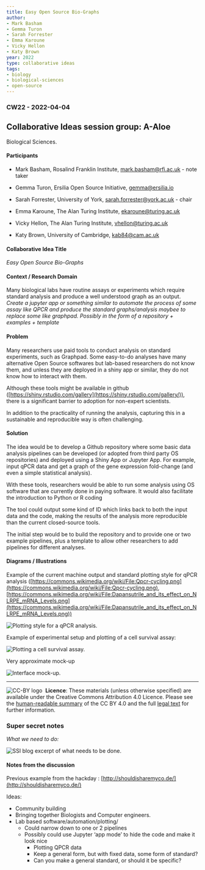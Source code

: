 ```yaml
---
title: Easy Open Source Bio-Graphs
author:
- Mark Basham
- Gemma Turon 
- Sarah Forrester
- Emma Karoune
- Vicky Hellon
- Katy Brown
year: 2022
type: collaborative ideas
tags: 
- biology
- biological-sciences
- open-source
---
```


### CW22 - 2022-04-04


## **Collaborative Ideas session group: A-Aloe**

Biological Sciences.

#### **Participants**

* Mark Basham, Rosalind Franklin Institute, [mark.basham@rfi.ac.uk](mailto:mark.basham@rfi.ac.uk) - note taker

* Gemma Turon, Ersilia Open Source Initiative, [gemma@ersilia.io](mailto:gemma@ersilia.io)

* Sarah Forrester, University of York, [sarah.forrester@york.ac.uk](mailto:sarah.forrester@york.ac.uk)  - chair

* Emma Karoune, The Alan Turing Institute, [ekaroune@turing.ac.uk](mailto:ekaroune@turing.ac.uk)

* Vicky Hellon, The Alan Turing Institute, [vhellon@turing.ac.uk](mailto:vhellon@turing.ac.uk) 

* Katy Brown, University of Cambridge, [kab84@cam.ac.uk](mailto:kab84@cam.ac.uk)


#### **Collaborative Idea Title**

_Easy Open Source Bio-Graphs_


#### **Context / Research Domain**

Many biological labs have routine assays or experiments which require standard analysis and produce a well understood graph as an output. _Create a jupyter app or something similar to automate the process of some assay like QPCR and produce the standard graphs/analysis maybee to replace some like graphpad. Possibly in the form of a repository + examples + template_


#### **Problem**

Many researchers use paid tools to conduct analysis on standard experiments, such as Graphpad.  Some easy-to-do analyses have many alternative Open Source softwares but lab-based researchers do not know them, and unless they are deployed in a shiny app or similar, they do not know how to interact with them.

Although these tools might be available in github ([https://shiny.rstudio.com/gallery](https://shiny.rstudio.com/gallery/)), there is a significant barrier to adoption for non-expert scientists.

In addition to the practicality of running the analysis, capturing this in a sustainable and reproducible way is often challenging.


#### **Solution**

The idea would be to develop a Github repository where some basic data analysis pipelines can be developed (or adopted from third party OS repositories) and deployed using a Shiny App or Jupyter App. For example, input qPCR data and get a graph of the gene expression fold-change (and even a simple statistical analysis).

With these tools, researchers would be able to run some analysis using OS software that are currently done in paying software. It would also facilitate the introduction to Python or R coding

The tool could output some kind of ID which links back to both the input data and the code, making the results of the analysis more reproducible than the current closed-source tools.

The initial step would be to build the repository and to provide one or two example pipelines, plus a template to allow other researchers to add pipelines for different analyses.


#### **Diagrams / Illustrations**

Example of the current machine output and standard plotting style for qPCR analysis ([https://commons.wikimedia.org/wiki/File:Qpcr-cycling.png](https://commons.wikimedia.org/wiki/File:Qpcr-cycling.png), [https://commons.wikimedia.org/wiki/File:Dapansutrile_and_its_effect_on_NLRPE_mRNA_Levels.png](https://commons.wikimedia.org/wiki/File:Dapansutrile_and_its_effect_on_NLRPE_mRNA_Levels.png)) 


![Plotting style for a qPCR analysis.](../images/cw22-qpcr-analysis.png)


Example of experimental setup and plotting of a cell survival assay:


![Plotting a cell survival assay.](../images/cw22-survival-assay.png)


Very approximate mock-up


![Interface mock-up.](../images/cw22-mockup.png)

---

![CC-BY logo](../images/cc-by.png)
 **Licence**: These materials (unless otherwise specified) are available under the Creative Commons Attribution 4.0 Licence. Please see the [human-readable summary](https://www.google.com/url?q=https://creativecommons.org/licenses/by/4.0/&sa=D&source=editors&ust=1647284118803326&usg=AOvVaw2rwFZ2LjQJoXDJoLKVVRn_) of the CC BY 4.0 and the full [legal text](https://www.google.com/url?q=https://creativecommons.org/licenses/by/4.0/legalcode&sa=D&source=editors&ust=1647284118803645&usg=AOvVaw1XIG__IyemG1HVjdsNVZ4Y) for further information.


### Super secret notes

_What we need to do:_


![SSI blog excerpt of what needs to be done.](../images/cw22-blog-excerpt.png)

#### Notes from the discussion

Previous example from the hackday : [http://shouldisharemyco.de/](http://shouldisharemyco.de/)

Ideas:

* Community building
* Bringing together Biologists and Computer engineers.
* Lab based software/automation/plotting/
    * Could narrow down to one or 2 pipelines
    * Possibly could use Jupyter ‘app mode’ to hide the code and make it look nice
        * Plotting QPCR data
        * Keep a general form, but with fixed data, some form of standard?
        * Can you make a general standard, or should it be specific?
